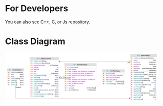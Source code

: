 For Developers
============
You can also see [C++](https://github.com/starlangsoftware/XmlParser-CPP), [C](https://github.com/starlangsoftware/XmlParser-C), or [Js](https://github.com/starlangsoftware/XmlParser-Js) repository.

Class Diagram
============

<img src="classDiagram.png">

